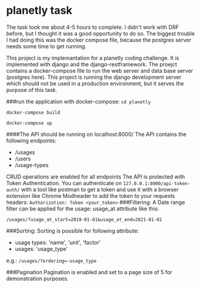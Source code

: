 # planetly task
The task took me about 4-5 hours to complete. I didn't work
with DRF before, but I thought it was a good opportunity to 
do so. The biggest trouble I had doing this was the docker
compose file, because the postgres server needs some time
to get running.

This project is my implemantation for a planetly coding challenge.
It is implemented with django and the django-restframework.
The proejct contains a docker-compose file to run the 
web server and data base server (postgres here).
This project is running the django development server which
should not be used in a production environment, but it 
serves the purpose of this task.

###run the application with docker-compose:
`cd planetly`

`docker-compose build`

`docker-compose up`

####The API should be running on localhost:8000/
The API contains the following endpoints:
* /usages
* /users
* /usage-types

CRUD operations are enabled for all endpoints
The API is protected with Token Authentication. You can authenticate 
on `127.0.0.1:8000/api-token-auth/` with a tool like postman to
get a token and use it with a browser extension like Chrome Modheader
to add the token to your requests headers:
`Authorization: Token <your_token>`
###Filtering:
A Date range filter can be applied for the usage: usage_at attribute like this:

`/usages/?usage_at_start=2019-01-01&usage_at_end=2021-01-01`

###Sorting:
Sorting is possible for following attribute:
* usage types: 'name', 'unit', 'factor'
* usages: 'usage_type'

e.g.: `/usages/?ordering=-usage_type`

###Pagination
Pagination is enabled and set to a page size of 5 for demonstration purposes.